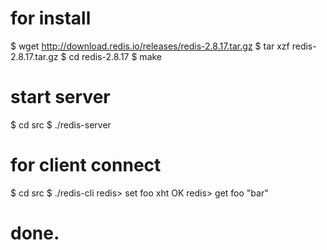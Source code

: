 # for install
$ wget http://download.redis.io/releases/redis-2.8.17.tar.gz
$ tar xzf redis-2.8.17.tar.gz
$ cd redis-2.8.17
$ make

# start server
$ cd src
$ ./redis-server

# for client connect
$ cd src
$ ./redis-cli
redis> set foo xht
OK
redis> get foo
"bar"


# done.

